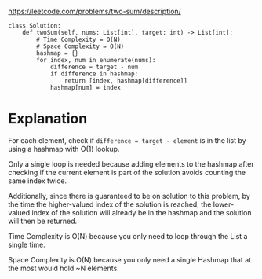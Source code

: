 https://leetcode.com/problems/two-sum/description/

```
class Solution:
    def twoSum(self, nums: List[int], target: int) -> List[int]:
        # Time Complexity = O(N)
        # Space Complexity = O(N)
        hashmap = {}
        for index, num in enumerate(nums):
            difference = target - num
            if difference in hashmap:
                return [index, hashmap[difference]]
            hashmap[num] = index
```

# Explanation
For each element, check if `difference = target - element` is in the list by using a hashmap with O(1) lookup.

Only a single loop is needed because adding elements to the hashmap after checking if the current element is part of the solution avoids counting the same index twice. 

Additionally, since there is guaranteed to be on solution to this problem, by the time the higher-valued index of the solution is reached, the lower-valued index of the solution will already be in the hashmap and the solution will then be returned.

Time Complexity is O(N) because you only need to loop through the List a single time.

Space Complexity is O(N) because you only need a single Hashmap that at the most would hold ~N elements.
